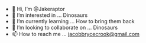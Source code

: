- 👋 Hi, I’m @Jakeraptor
- 👀 I’m interested in ... Dinosaurs
- 🌱 I’m currently learning ... How to bring them back
- 💞️ I’m looking to collaborate on ... Dinosaurs
- 📫 How to reach me ... jacobbrycecrook@gmail.com

<!---
Jakeraptor/Jakeraptor is a ✨ special ✨ repository because its `README.md` (this file) appears on your GitHub profile.
You can click the Preview link to take a look at your changes.
--->
